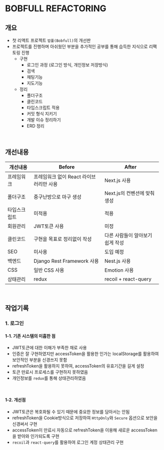 # BOBFULL REFACTORING



## 개요

-   첫 리액트 프로젝트 `밥풀(Bobfull)`의 개선판
-   프로젝트를 진행하며 아쉬웠던 부분을 추가적인 공부를 통해 습득한 지식으로 리팩토링 진행
    -   구현
        -   로그인 과정 (로그인 방식, 개인정보 저장방식)
        -   검색
        -   채팅기능
        -   지도기능
    -   정리
        -   폴더구조
        -   클린코드
        -   타입스크립트 적용
        -   커밋 형식 지키기
        -   개발 이슈 정리하기
        -   ERD 정리

​    

## 개선내용

| 개선내용     | Before                                  | After                            |
| ------------ | --------------------------------------- | -------------------------------- |
| 프레임워크   | 프레임워크 없이 React 라이브러리만 사용 | Next.js 사용                     |
| 폴더구조     | 중구난방으로 마구 생성                  | Next.js의 컨벤션에 맞춰 생성     |
| 타입스크립트 | 미적용                                  | 적용                             |
| 회원관리     | JWT토큰 사용                            | 미정                             |
| 클린코드     | 구현을 목표로 정리없이 작성             | 다른 사람들이 알아보기 쉽게 작성 |
| SEO          | 미사용                                  | 도입 예정                        |
| 백엔드       | Django Rest Framework 사용              | Nest.js 사용                     |
| CSS          | 일반 CSS 사용                           | Emotion 사용                     |
| 상태관리     | redux                                   | recoil + react-query             |

​    

## 작업기록

### 1. 로그인

#### 1-1. 기존 시스템의 미흡한 점

- JWT토큰에 대한 이해가 부족한 채로 사용
- 인증은 잘 구현하였지만 accessToken을 활용한 인가는 localStorage를 활용하여 보안적인 부분을 신경쓰지 못함
- refreshToken을 활용하지 못하여, accessToken의 유효기간을 길게 설정
- 토큰 만료시 프로세스를 구현하지 못하였음
- 개인정보를 `redux`를 통해 상태관리하였음

​    

#### 1-2. 개선점

- JWT토큰은 복호화될 수 있기 때문에 중요한 정보를 담아서는 안됨
- refreshToken을 Cookie방식으로 저장하여 `HttpOnly`와 `Secure` 옵션으로 보안을 신경써서 구현
- accessToken이 만료시 자동으로 refreshToken을 이용해 새로운 accessToken을 받아와 인가되도록 구현
- `recoil`과 `react-query`를 활용하여 로그인 계정 상태관리 구현
